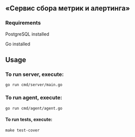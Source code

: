 ## «Сервис сбора метрик и алертинга»

### Requirements

PostgreSQL installed

Go installed

## Usage

### To run server, execute:

```shell
go run cmd/server/main.go
```

### To run agent, execute:

```shell
go run cmd/agent/agent.go
```

#### To run tests, execute:

<!-- start:code block -->

```shell
make test-cover
```

<!-- end:code block -->
